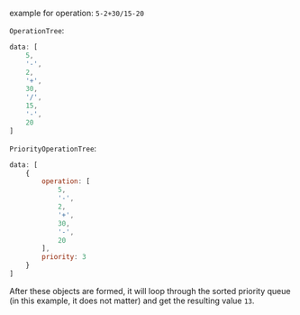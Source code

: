 example for operation: `5-2+30/15-20`  

`OperationTree`:
```js
data: [
	5,
	'-',
	2,
	'+',
	30,
	'/',
	15,
	'-',
	20
]
```

`PriorityOperationTree`:
```js
data: [
	{
		operation: [
			5,
			'-',
			2,
			'+',
			30,
			'-',
			20
		],
		priority: 3
	}
]
```

After these objects are formed, it will loop through the sorted priority queue (in this example, it does not matter) and get the resulting value `13`.